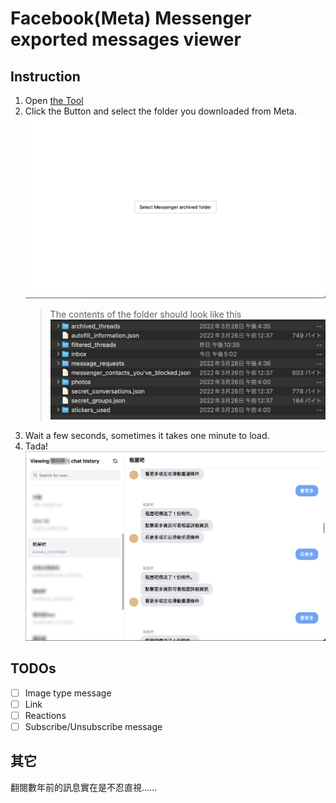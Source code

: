# Facebook(Meta) Messenger exported messages viewer

## Instruction

1. Open [the Tool](https://facebook-messegner-offline-viewer.vercel.app/)
2. Click the Button and select the folder you downloaded from Meta.
   ![](./docs/images/start.png)
   > The contents of the folder should look like this
   ![](./docs/images/folder.png)
3. Wait a few seconds, sometimes it takes one minute to load.
4. Tada!
   ![](./docs/images/offline-viewer.png)

## TODOs

- [ ] Image type message
- [ ] Link
- [ ] Reactions
- [ ] Subscribe/Unsubscribe message

## 其它

翻閱數年前的訊息實在是不忍直視......
